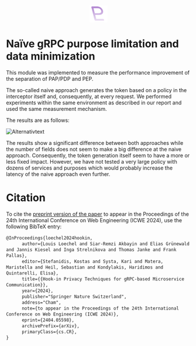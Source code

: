 <p align="center">
	<img src="purpl.png" width=50" />
</p>

# Naïve gRPC purpose limitation and data minimization

This module was implemented to measure the performance improvement of the separation of PAP/PDP and PEP.

The so-called naive approach generates the token based on a policy in the interceptor itself and, consequently, at every 
request. We performed experiments within the same environment as described in our report and used the same measurement 
mechanism. 

The results are as follows:

![Alternativtext](performance_comparison.png)

The results show a significant difference between both approaches while the number of fields does not seem to make a big
difference at the naive approach. Consequently, the token generation itself seem to have a more or less fixed impact. 
However, we have not tested a very large policy with dozens of services and purposes which would probably increase the
latency of the naive approach even further. 

# Citation
To cite the [preprint version of the paper](https://arxiv.org/pdf/2404.05598.pdf) to appear in the Proceedings of the 24th International Conference on Web Engineering (ICWE 2024), use the following BibTeX entry:
```
@InProceedings{loechel2024hookin,
      author={Louis Loechel and Siar-Remzi Akbayin and Elias Grünewald and Jannis Kiesel and Inga Strelnikova and Thomas Janke and Frank Pallas},
      editor={Stefanidis, Kostas and Systa, Kari and Matera, Maristella and Heil, Sebastian and Kondylakis, Haridimos and Quintarelli, Elisa},
      title={{Hook-in Privacy Techniques for gRPC-based Microservice Communication}}, 
      year={2024},
      publisher="Springer Nature Switzerland",
      address="Cham",
      note={to appear in the Proceedings of the 24th International Conference on Web Engineering (ICWE 2024)},
      eprint={2404.05598},
      archivePrefix={arXiv},
      primaryClass={cs.CR},
}
```
